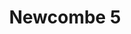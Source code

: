 ---
title: 'Newcombe 5'
description: ''
credit: 'Place Holder'
style: ''
project: 'Newcombe'
type: 'photo'
pathToImage: '/gallery/newcombe-5.jpg'
alt: 'Newcombe 5'
width: 2160
height: 3245
priority: 5
...